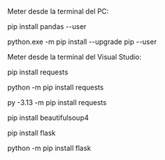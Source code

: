 Meter desde la terminal del PC:

pip install pandas --user

python.exe -m pip install --upgrade pip --user

Meter desde la terminal del Visual Studio:

pip install requests

python -m pip install requests

py -3.13 -m pip install requests

pip install beautifulsoup4

pip install flask

python -m pip install flask
